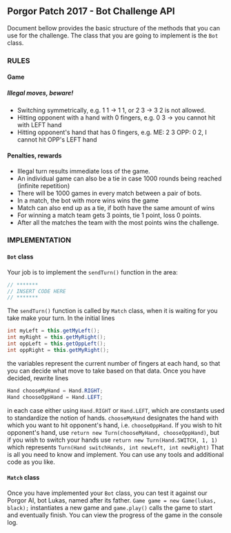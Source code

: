 ## Porgor Patch 2017 - Bot Challenge API ##

Document bellow provides the basic structure of the methods that you can use for the challenge. The class that you are going to implement is the `Bot` class.

### RULES ###
#### Game ####

##### Illegal moves, beware! #####
* Switching symmetrically, e.g. 1 1 -> 1 1, or 2 3 -> 3 2 is not allowed.
* Hitting opponent with a hand with 0 fingers, e.g. 0 3 -> you cannot hit with LEFT hand
* Hitting opponent's hand that has 0 fingers, e.g. ME: 2 3 OPP: 0 2, I cannot hit OPP's LEFT hand


#### Penalties, rewards ####
* Illegal turn results immediate loss of the game.
* An individual game can also be a tie in case 1000 rounds being reached (infinite repetition)
* There will be 1000 games in every match between a pair of bots.
* In a match, the bot with more wins wins the game
* Match can also end up as a tie, if both have the same amount of wins
* For winning a match team gets 3 points, tie 1 point, loss 0 points.
* After all the matches the team with the most points wins the challenge.

### IMPLEMENTATION ###
#### `Bot` class ####
Your job is to implement the `sendTurn()` function in the area:
```java
// *******
// INSERT CODE HERE
// *******
```
The `sendTurn()` function is called by `Match` class, when it is waiting for you take make your turn. In the initial lines
```java
int myLeft = this.getMyLeft();
int myRight = this.getMyRight();
int oppLeft = this.getOppLeft();
int oppRight = this.getMyRight();
```
the variables represent the current number of fingers at each hand, so that you can decide what move to take based on that data. 
Once you have decided, rewrite lines 
```java
Hand chooseMyHand = Hand.RIGHT;
Hand chooseOppHand = Hand.LEFT;
```
in each case either using `Hand.RIGHT` or `Hand.LEFT`, which are constants used to standardize the notion of hands. `chooseMyHand` designates the hand with which you want to hit opponent's hand, i.e. `chooseOppHand`.
If you wish to hit opponent's hand, use `return new Turn(chooseMyHand, chooseOppHand)`, but if you wish to switch your hands use `return new Turn(Hand.SWITCH, 1, 1)` which represents `Turn(Hand switchHands, int newLeft, int newRight)`
That is all you need to know and implement. You can use any tools and additional code as you like.

#### `Match` class ####
Once you have implemented your `Bot` class, you can test it against our Porgor AI, bot Lukas, named after its father. 
`Game game = new Game(lukas, black);` instantiates a new game and `game.play()` calls the game to start and eventually finish. You can view the progress of the game in the console log.